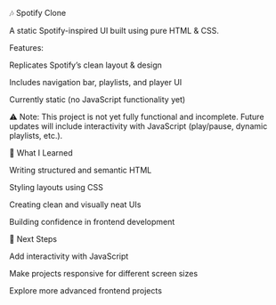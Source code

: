 🎶 Spotify Clone

A static Spotify-inspired UI built using pure HTML & CSS.

Features:

Replicates Spotify’s clean layout & design

Includes navigation bar, playlists, and player UI

Currently static (no JavaScript functionality yet)

⚠️ Note: This project is not yet fully functional and incomplete. Future updates will include interactivity with JavaScript (play/pause, dynamic playlists, etc.).

🚀 What I Learned

Writing structured and semantic HTML

Styling layouts using CSS

Creating clean and visually neat UIs

Building confidence in frontend development

🔮 Next Steps

Add interactivity with JavaScript

Make projects responsive for different screen sizes

Explore more advanced frontend projects

